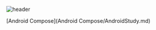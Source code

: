 
![header](https://capsule-render.vercel.app/api?type=venom&color=auto&height=300&section=header&text=Android%20Study&fontSize=90&desc=Chaein%20Park&descAlignY=70&descAlign=80)

[Android Compose](Android Compose/AndroidStudy.md)
